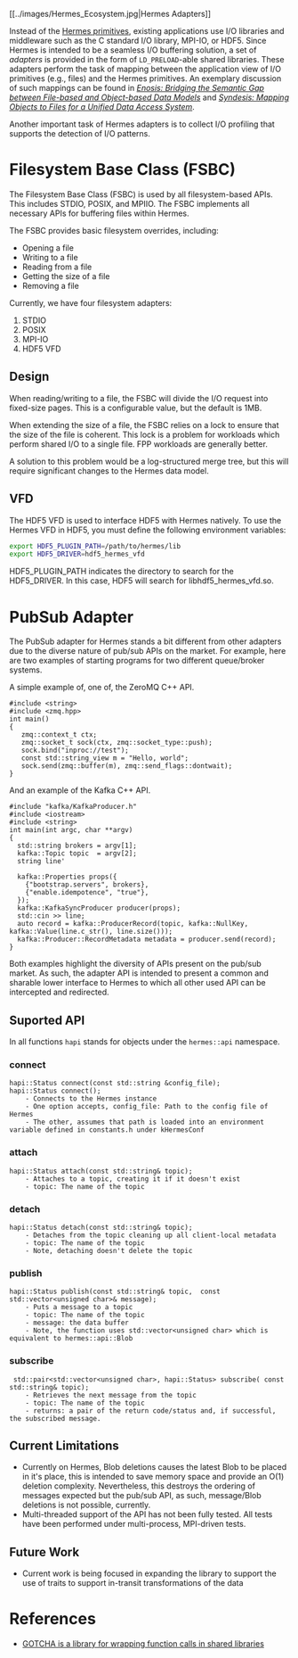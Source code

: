 [[../images/Hermes_Ecosystem.jpg|Hermes Adapters]]

Instead of the [Hermes primitives](../03-Hermes/05-Basic-programming/01-Basic-Programming), existing applications
use I/O libraries and middleware such as the C standard I/O library,
MPI-IO, or HDF5. Since Hermes is intended to be a seamless I/O
buffering solution, a set of *adapters* is provided in the form of
`LD_PRELOAD`-able shared libraries. These adapters perform the task of
mapping between the application view of I/O primitives (e.g., files)
and the Hermes primitives. An exemplary discussion of such mappings
can be found in [*Enosis: Bridging the Semantic Gap between File-based
and Object-based Data Models*](http://www.cs.iit.edu/~scs/assets/files/Enosis.pdf) and
[*Syndesis: Mapping Objects to Files for a Unified Data Access
System*](http://www.cs.iit.edu/~scs/assets/files/Syndesis.pdf).

Another important task of Hermes adapters is to collect I/O profiling
that supports the detection of I/O patterns.

# Filesystem Base Class (FSBC)

The Filesystem Base Class (FSBC) is used by all filesystem-based APIs. This
includes STDIO, POSIX, and MPIIO. The FSBC implements all necessary APIs for
buffering files within Hermes.

The FSBC provides basic filesystem overrides, including:
* Opening a file
* Writing to a file
* Reading from a file
* Getting the size of a file
* Removing a file

Currently, we have four filesystem adapters:
1. STDIO
2. POSIX
3. MPI-IO
4. HDF5 VFD

## Design

When reading/writing to a file, the FSBC will divide the I/O request into
fixed-size pages. This is a configurable value, but the default is 1MB.

When extending the size of a file, the FSBC relies on a lock to ensure that
the size of the file is coherent. This lock is a problem for workloads which
perform shared I/O to a single file. FPP workloads are generally better.

A solution to this problem would be a log-structured merge tree, but this
will require significant changes to the Hermes data model.

## VFD

The HDF5 VFD is used to interface HDF5 with Hermes natively. To use the Hermes
VFD in HDF5, you must define the following environment variables:

```bash
export HDF5_PLUGIN_PATH=/path/to/hermes/lib
export HDF5_DRIVER=hdf5_hermes_vfd
```

HDF5_PLUGIN_PATH indicates the directory to search for the HDF5_DRIVER. In
this case, HDF5 will search for libhdf5_hermes_vfd.so.

# PubSub Adapter
The PubSub adapter for Hermes stands a bit different from other adapters due to the diverse nature of pub/sub APIs on the market. For example, here are two examples of starting programs for two different queue/broker systems.

A simple example of, one of, the ZeroMQ C++ API.
```
#include <string>
#include <zmq.hpp>
int main()
{
   zmq::context_t ctx;
   zmq::socket_t sock(ctx, zmq::socket_type::push);
   sock.bind("inproc://test");
   const std::string_view m = "Hello, world";
   sock.send(zmq::buffer(m), zmq::send_flags::dontwait);
}
```
And an example of the Kafka C++ API.
```
#include "kafka/KafkaProducer.h"
#include <iostream>
#include <string>
int main(int argc, char **argv)
{
  std::string brokers = argv[1];
  kafka::Topic topic  = argv[2];
  string line'

  kafka::Properties props({
    {"bootstrap.servers", brokers},
    {"enable.idempotence", "true"},
  });
  kafka::KafkaSyncProducer producer(props);
  std::cin >> line;
  auto record = kafka::ProducerRecord(topic, kafka::NullKey, kafka::Value(line.c_str(), line.size()));
  kafka::Producer::RecordMetadata metadata = producer.send(record);
}
```
Both examples highlight the diversity of APIs present on the pub/sub market.
As such, the adapter API is intended to present a common and sharable lower interface to Hermes to which all other used API can be intercepted and redirected.

## Suported API
In all functions ``hapi`` stands for objects under the ``hermes::api`` namespace.
### connect
```
hapi::Status connect(const std::string &config_file);
hapi::Status connect();    
    - Connects to the Hermes instance
    - One option accepts, config_file: Path to the config file of Hermes
    - The other, assumes that path is loaded into an environment variable defined in constants.h under kHermesConf
```
###  attach
```
hapi::Status attach(const std::string& topic);  
    - Attaches to a topic, creating it if it doesn't exist
    - topic: The name of the topic
```
###   detach
```
hapi::Status detach(const std::string& topic);
    - Detaches from the topic cleaning up all client-local metadata
    - topic: The name of the topic
    - Note, detaching doesn't delete the topic
```
###   publish
```
hapi::Status publish(const std::string& topic,  const std::vector<unsigned char>& message);  
    - Puts a message to a topic
    - topic: The name of the topic
    - message: the data buffer
    - Note, the function uses std::vector<unsigned char> which is equivalent to hermes::api::Blob
```
###  subscribe
```
 std::pair<std::vector<unsigned char>, hapi::Status> subscribe( const std::string& topic);
    - Retrieves the next message from the topic
    - topic: The name of the topic
    - returns: a pair of the return code/status and, if successful, the subscribed message.
```

## Current Limitations
* Currently on Hermes, Blob deletions causes the latest Blob to be placed in it's place, this is intended to save memory space and provide an O(1) deletion complexity. Nevertheless, this destroys the ordering of messages expected but the pub/sub API, as such, message/Blob deletions is not possible, currently.
* Multi-threaded support of the API has not been fully tested. All tests have been performed under multi-process, MPI-driven tests.

## Future Work
* Current work is being focused in expanding the library to support the use of traits to support in-transit transformations of the data

# References

- [GOTCHA is a library for wrapping function calls in shared libraries](https://github.com/LLNL/GOTCHA)
